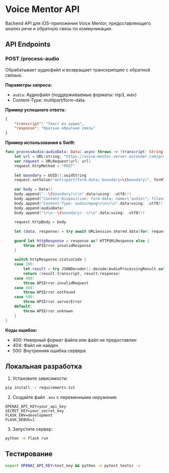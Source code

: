 # Voice Mentor API

Backend API для iOS-приложения Voice Mentor, предоставляющего анализ речи и обратную связь по коммуникации.

## API Endpoints

### POST /process-audio

Обрабатывает аудиофайл и возвращает транскрипцию с обратной связью.

**Параметры запроса:**
- `audio`: Аудиофайл (поддерживаемые форматы: mp3, wav)
- Content-Type: multipart/form-data

**Пример успешного ответа:**
```json
{
    "transcript": "Текст из аудио",
    "response": "Краткая обратная связь"
}
```

**Пример использования в Swift:**
```swift
func processAudio(audioData: Data) async throws -> (transcript: String, response: String) {
    let url = URL(string: "https://voice-mentor-server.onrender.com/process-audio")!
    var request = URLRequest(url: url)
    request.httpMethod = "POST"
    
    let boundary = UUID().uuidString
    request.setValue("multipart/form-data; boundary=\(boundary)", forHTTPHeaderField: "Content-Type")
    
    var body = Data()
    body.append("--\(boundary)\r\n".data(using: .utf8)!)
    body.append("Content-Disposition: form-data; name=\"audio\"; filename=\"audio.mp3\"\r\n".data(using: .utf8)!)
    body.append("Content-Type: audio/mpeg\r\n\r\n".data(using: .utf8)!)
    body.append(audioData)
    body.append("\r\n--\(boundary)--\r\n".data(using: .utf8)!)
    
    request.httpBody = body
    
    let (data, response) = try await URLSession.shared.data(for: request)
    
    guard let httpResponse = response as? HTTPURLResponse else {
        throw APIError.invalidResponse
    }
    
    switch httpResponse.statusCode {
    case 200:
        let result = try JSONDecoder().decode(AudioProcessingResult.self, from: data)
        return (result.transcript, result.response)
    case 400:
        throw APIError.invalidRequest
    case 404:
        throw APIError.notFound
    case 500:
        throw APIError.serverError
    default:
        throw APIError.unknown
    }
}
```

**Коды ошибок:**
- 400: Неверный формат файла или файл не предоставлен
- 404: Файл не найден
- 500: Внутренняя ошибка сервера

## Локальная разработка

1. Установите зависимости:
```bash
pip install -r requirements.txt
```

2. Создайте файл `.env` с переменными окружения:
```
OPENAI_API_KEY=your_api_key
SECRET_KEY=your_secret_key
FLASK_ENV=development
FLASK_DEBUG=1
```

3. Запустите сервер:
```bash
python -m flask run
```

## Тестирование

```bash
export OPENAI_API_KEY=test_key && python -m pytest tests/ -v
```

